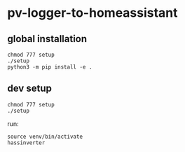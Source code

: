 # pv-logger-to-homeassistant
 
## global installation
```
chmod 777 setup
./setup
python3 -m pip install -e .
```

## dev setup
```
chmod 777 setup
./setup
```

run:
```
source venv/bin/activate
hassinverter
```